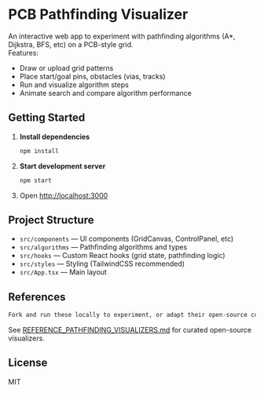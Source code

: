 # PCB Pathfinding Visualizer

An interactive web app to experiment with pathfinding algorithms (A*, Dijkstra, BFS, etc) on a PCB-style grid.  
Features:
- Draw or upload grid patterns
- Place start/goal pins, obstacles (vias, tracks)
- Run and visualize algorithm steps
- Animate search and compare algorithm performance

## Getting Started

1. **Install dependencies**  
   ```bash
   npm install
   ```
2. **Start development server**  
   ```bash
   npm start
   ```
3. Open [http://localhost:3000](http://localhost:3000)

## Project Structure

- `src/components` — UI components (GridCanvas, ControlPanel, etc)
- `src/algorithms` — Pathfinding algorithms and types
- `src/hooks` — Custom React hooks (grid state, pathfinding logic)
- `src/styles` — Styling (TailwindCSS recommended)
- `src/App.tsx` — Main layout

## References

```markdown
Fork and run these locally to experiment, or adapt their open-source code for your own project!
```

See [REFERENCE_PATHFINDING_VISUALIZERS.md](REFERENCE_PATHFINDING_VISUALIZERS.md) for curated open-source visualizers.

## License

MIT